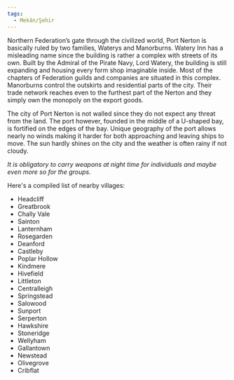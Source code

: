 ```yaml
---  
tags:  
  - Mekân/Şehir  
---  
```

  
Northern Federation’s gate through the civilized world, Port Nerton is basically ruled by two families, Waterys and Manorburns. Watery Inn has a misleading name since the building is rather a complex with streets of its own. Built by the Admiral of the Pirate Navy, Lord Watery, the building is still expanding and housing every form shop imaginable inside. Most of the chapters of Federation guilds and companies are situated in this complex. Manorburns control the outskirts and residential parts of the city. Their trade network reaches even to the furthest part of the Nerton and they simply own the monopoly on the export goods.  
  
The city of Port Nerton is not walled since they do not expect any threat from the land. The port however, founded in the middle of a U-shaped bay, is fortified on the edges of the bay. Unique geography of the port allows nearly no winds making it harder for both approaching and leaving ships to move. The sun hardly shines on the city and the weather is often rainy if not cloudy.  
  
*It is obligatory to carry weapons at night time for individuals and maybe even more so for the groups.*  
  
Here's a compiled list of nearby villages:  

- Headcliff  
- Greatbrook  
- Chally Vale  
- Sainton  
- Lanternham  
- Rosegarden  
- Deanford  
- Castleby  
- Poplar Hollow  
- Kindmere  
- Hivefield  
- Littleton  
- Centralleigh  
- Springstead  
- Salowood  
- Sunport  
- Serperton  
- Hawkshire  
- Stoneridge  
- Wellyham  
- Gallantown  
- Newstead  
- Olivegrove  
- Cribflat